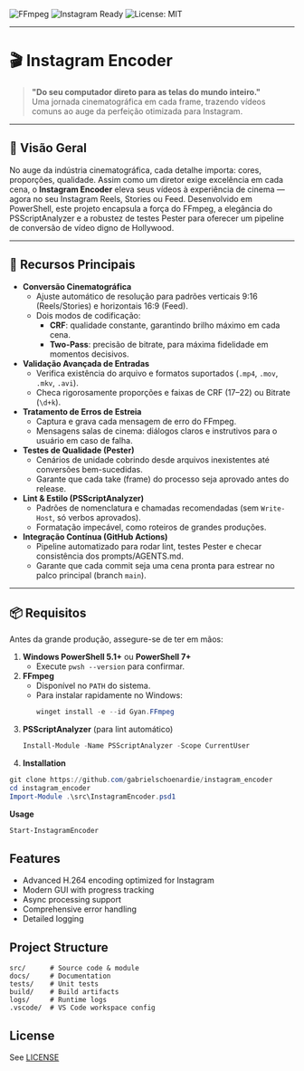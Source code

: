 <!-- Badges -->
![FFmpeg](https://img.shields.io/badge/FFmpeg-H.264-green?logo=ffmpeg)
![Instagram Ready](https://img.shields.io/badge/Instagram-Ready-purple)
![License: MIT](https://img.shields.io/badge/License-MIT-blue.svg)  

---

# 🎬 Instagram Encoder

> **"Do seu computador direto para as telas do mundo inteiro."**  
> Uma jornada cinematográfica em cada frame, trazendo vídeos comuns ao auge da perfeição otimizada para Instagram.

---

## 🌟 Visão Geral

No auge da indústria cinematográfica, cada detalhe importa: cores, proporções, qualidade. Assim como um diretor exige excelência em cada cena, o **Instagram Encoder** eleva seus vídeos à experiência de cinema — agora no seu Instagram Reels, Stories ou Feed. Desenvolvido em PowerShell, este projeto encapsula a força do FFmpeg, a elegância do PSScriptAnalyzer e a robustez de testes Pester para oferecer um pipeline de conversão de vídeo digno de Hollywood.

---

## 🎥 Recursos Principais

- **Conversão Cinematográfica**  
  - Ajuste automático de resolução para padrões verticais 9:16 (Reels/Stories) e horizontais 16:9 (Feed).
  - Dois modos de codificação:
    - **CRF**: qualidade constante, garantindo brilho máximo em cada cena.
    - **Two-Pass**: precisão de bitrate, para máxima fidelidade em momentos decisivos.
- **Validação Avançada de Entradas**  
  - Verifica existência do arquivo e formatos suportados (`.mp4`, `.mov`, `.mkv`, `.avi`).
  - Checa rigorosamente proporções e faixas de CRF (17–22) ou Bitrate (`\d+k`).
- **Tratamento de Erros de Estreia**  
  - Captura e grava cada mensagem de erro do FFmpeg.
  - Mensagens salas de cinema: diálogos claros e instrutivos para o usuário em caso de falha.
- **Testes de Qualidade (Pester)**  
  - Cenários de unidade cobrindo desde arquivos inexistentes até conversões bem-sucedidas.
  - Garante que cada take (frame) do processo seja aprovado antes do release.
- **Lint & Estilo (PSScriptAnalyzer)**  
  - Padrões de nomenclatura e chamadas recomendadas (sem `Write-Host`, só verbos aprovados).
  - Formatação impecável, como roteiros de grandes produções.
- **Integração Contínua (GitHub Actions)**  
  - Pipeline automatizado para rodar lint, testes Pester e checar consistência dos prompts/AGENTS.md.
  - Garante que cada commit seja uma cena pronta para estrear no palco principal (branch `main`).

---

## 📦 Requisitos

Antes da grande produção, assegure-se de ter em mãos:

1. **Windows PowerShell 5.1+** ou **PowerShell 7+**  
   - Execute `pwsh --version` para confirmar.
2. **FFmpeg**  
   - Disponível no `PATH` do sistema.  
   - Para instalar rapidamente no Windows:  
     ```powershell
     winget install -e --id Gyan.FFmpeg
     ```
3. **PSScriptAnalyzer** (para lint automático)  
   ```powershell
   Install-Module -Name PSScriptAnalyzer -Scope CurrentUser

4. **Installation**
```powershell
git clone https://github.com/gabrielschoenardie/instagram_encoder
cd instagram_encoder
Import-Module .\src\InstagramEncoder.psd1
```
**Usage**
```powershell
Start-InstagramEncoder
```

## Features

- Advanced H.264 encoding optimized for Instagram
- Modern GUI with progress tracking
- Async processing support
- Comprehensive error handling
- Detailed logging

## Project Structure
```
src/      # Source code & module
docs/     # Documentation
tests/    # Unit tests
build/    # Build artifacts
logs/     # Runtime logs
.vscode/  # VS Code workspace config
```

## License
See [LICENSE](https://github.com/gabrielschoenardie/instagram_encoder/LICENSE)
